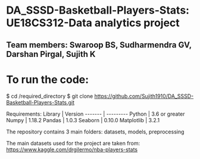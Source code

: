 # DA_SSSD-Basketball-Players-Stats: UE18CS312-Data analytics project 
## Team members: Swaroop BS, Sudharmendra GV, Darshan Pirgal, Sujith K

# To run the code:
$ cd /required_directory
$ git clone https://github.com/Sujith1910/DA_SSSD-Basketball-Players-Stats.git

Requirements:
Library | Version
------- | ---------
Python | 3.6 or greater
Numpy | 1.18.2
Pandas | 1.0.3
Seaborn | 0.10.0
Matplotlib | 3.2.1

The repository contains 3 main folders: datasets, models, preprocessing

The main datasets used for the project are taken from: https://www.kaggle.com/drgilermo/nba-players-stats


